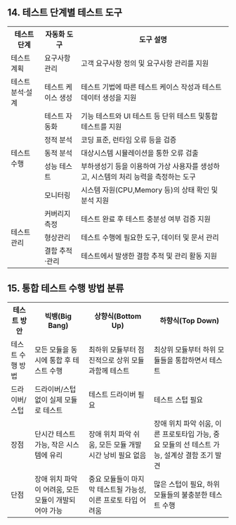 ## 14. 테스트 단계별 테스트 도구
<table>
    <tr>
        <th>테스트 단계</th>
        <th>자동화 도구</th>
        <th>도구 설명</th>
    </tr>
    <tr>
        <td>테스트 계획</td>
        <td>요구사항 관리</td>
        <td>고객 요구사항 정의 및 요구사항 관리를 지원</td>        
    </tr>
    <tr>
        <td>테스트 분석·설계</td>
        <td>테스트 케이스 생성</td>        
        <td>테스트 기법에 따른 테스트 케이스 작성과 테스트 데이터 생성을 지원</td>
    </tr>
    <tr>
        <td rowspan=5>테스트 수행</td>
        <td>테스트 자동화</td>        
        <td>기능 테스트와  UI 테스트 등 단위 테스트 및통합 테스트를 지원</td>
    </tr>
    <tr>
        <td>정적 분석</td>
        <td>코딩 표준, 런타임 오류 등을 검증</td>        
    </tr>
    <tr>
        <td>동적 분석</td>
        <td>대상시스템 시뮬레이션을 통한 오류 검출</td>        
    </tr>
    <tr>
        <td>성능 테스트</td>
        <td>부하생성기 등을 이용하여 가상 사용자를 생성하고, 시스템의 처리 능력을 측정하는 도구</td>        
    </tr>
    <tr>
        <td>모니터링</td>
        <td>시스템 자원(CPU,Memory 등)의 상태 확인 및 분석 지원</td>        
    </tr>
    <tr>
        <td rowspan=3>테스트 관리</td>
        <td>커버리지 측정</td>        
        <td>테스트 완료 후 테스트 충분성 여부 검증 지원</td>
    </tr>
    <tr>
        <td>형상관리</td>
        <td>테스트 수행에 필요한 도구, 데이터 및 문서 관리</td>        
    </tr>
    <tr>    
        <td>결함 추적·관리</td>
        <td>테스트에서 발생한 결함 추적 및 관리 활동 지원</td>        
    </tr>
</table>

## 15. 통합 테스트 수행 방법 분류
<table>
    <tr>
        <th>테스트 방안</th>
        <th>빅뱅(Big Bang)</th>        
        <th>상향식(Bottom Up)</th>
        <th>하향식(Top Down)</th>
    </tr>
    <tr>
        <td>테스트 수행 방법</td>
        <td>모든 모듈을 동시에 통합 후 테스트 수행</td>
        <td>최하위 모듈부터 점진적으로 상위 모듈과함께 테스트</td>
        <td>최상위 모듈부터 하위 모듈들을 통합하면서 테스트</td>        
    </tr>
    <tr>
        <td>드라이버/스텁</td>
        <td>드라이버/스텁 없이 실제 모듈로 테스트</td>
        <td>테스트 드라이버 필요</td>
        <td>테스트 스텁 필요</td>        
    </tr>
    <tr>
        <td>장점</td>
        <td>단시간 테스트 가능, 작은 시스템에 유리</td>
        <td>장애 위치 파악 쉬움, 모든 모듈 개발 시간 낭비 필요 없음</td>
        <td>장애 위치 파악 쉬움, 이른 프로토타입 가능, 중요 모듈의 선 테스트 가능, 설계상 결함 조기 발견</td>        
    </tr>
    <tr>
        <td>단점</td>
        <td>장애 위치 파악이 어려움, 모든 모듈이 개발되어야 가능</td>
        <td>중요 모듈들이 마지막 테스트될 가능성, 이른 프로토 타입 어려움</td>
        <td>많은 스텁이 필요, 하위 모듈들의 불충분한 테스트 수행</td>        
    </tr>
</table>